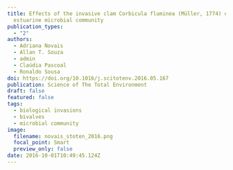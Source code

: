 ```yaml
---
title: Effects of the invasive clam Corbicula fluminea (Müller, 1774) on an
  estuarine microbial community
publication_types:
  - "2"
authors:
  - Adriana Novais
  - Allan T. Souza
  - admin
  - Claúdia Pascoal
  - Ronaldo Sousa
doi: https://doi.org/10.1016/j.scitotenv.2016.05.167
publication: Science of The Total Environment
draft: false
featured: false
tags:
  - biological invasions
  - bivalves
  - microbial community
image:
  filename: novais_stoten_2016.png
  focal_point: Smart
  preview_only: false
date: 2016-10-01T10:49:45.124Z
---
```

